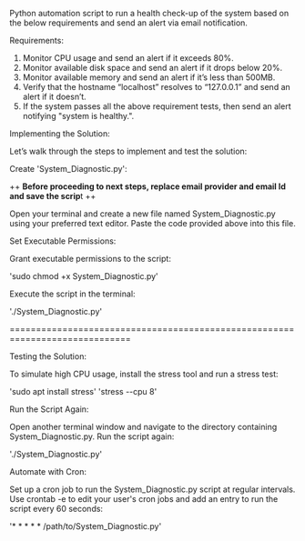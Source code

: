 Python automation script to run a health check-up of the system based on the below requirements and send an alert via email notification.

Requirements:

1. Monitor CPU usage and send an alert if it exceeds 80%.
2. Monitor available disk space and send an alert if it drops below 20%.
3. Monitor available memory and send an alert if it’s less than 500MB.
4. Verify that the hostname “localhost” resolves to “127.0.0.1” and send an alert if it doesn’t.
5. If the system passes all the above requirement tests, then send an alert notifying "system is healthy.".

Implementing the Solution:

Let’s walk through the steps to implement and test the solution:

Create 'System_Diagnostic.py':

++ **Before proceeding to next steps, replace email provider and email Id and save the scrip**t ++

Open your terminal and create a new file named System_Diagnostic.py using your preferred text editor. Paste the code provided above into this file.

Set Executable Permissions:

Grant executable permissions to the script:

'sudo chmod +x System_Diagnostic.py'

Execute the script in the terminal:

'./System_Diagnostic.py'

=============================================================================

Testing the Solution:

To simulate high CPU usage, install the stress tool and run a stress test:

'sudo apt install stress'
'stress --cpu 8'

Run the Script Again:

Open another terminal window and navigate to the directory containing System_Diagnostic.py. Run the script again:

'./System_Diagnostic.py'

Automate with Cron:

Set up a cron job to run the System_Diagnostic.py script at regular intervals. 
Use crontab -e to edit your user's cron jobs and add an entry to run the script every 60 seconds:

'* * * * * /path/to/System_Diagnostic.py'
